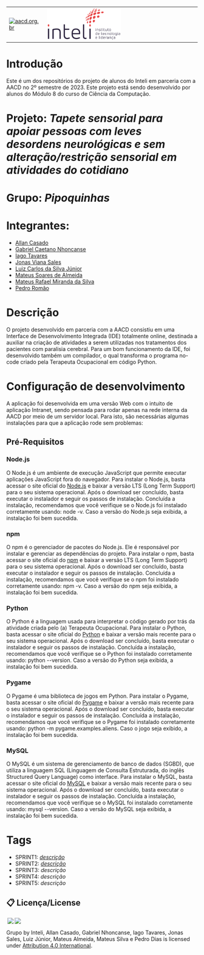 <table>
<tr>
<td>
<a href= "https://aacd.org.br/"><img src="https://aacd.org.br/wp-content/uploads/2019/10/logo-footer.jpg" alt="aacd.org.br" border="0" width="60%"></a>
</td>
<td><a href= "https://www.inteli.edu.br/"><img src="./inteli-logo.png" alt="Inteli - Instituto de Tecnologia e Liderança" border="0" width="50%"></a>
</td>
</tr>
</table>

# Introdução

Este é um dos repositórios do projeto de alunos do Inteli em parceria com a AACD no 2º semestre de 2023. Este projeto está sendo desenvolvido por alunos do Módulo 8 do curso de Ciência da Computação.

# Projeto: *Tapete sensorial para apoiar pessoas com leves desordens neurológicas e sem alteração/restrição sensorial em atividades do cotidiano*

# Grupo: *Pipoquinhas*

# Integrantes:

* [Allan Casado](https://www.linkedin.com/in/allan-casado-6339a9177/)
* [Gabriel Caetano Nhoncanse](https://www.linkedin.com/in/gabrielnhoncanse/)
* [Iago Tavares](https://www.linkedin.com/in/iago-tavares-b10244149/)
* [Jonas Viana Sales](https://www.linkedin.com/in/jonas-viana-sales/)
* [Luiz Carlos da Silva Júnior](https://www.linkedin.com/in/luizcarlospsj20/)
* [Mateus Soares de Almeida](https://www.linkedin.com/in/mateussda/)
* [Mateus Rafael Miranda da Silva](https://www.linkedin.com/in/mateus-rmiranda/)
* [Pedro Romão](https://www.linkedin.com/in/pedro-romão-734b4920a/)

# Descrição

O projeto desenvolvido em parceria com a AACD consistiu em uma Interface de Desenvolvimento Integrada (IDE) totalmente online, destinada a auxiliar na criação de atividades a serem utilizadas nos tratamentos dos pacientes com paralisia cerebral. Para um bom funcionamento da IDE, foi desenvolvido também um compilador, o qual transforma o programa no-code criado pela Terapeuta Ocupacional em código Python.

# Configuração de desenvolvimento

A aplicação foi desenvolvida em uma versão Web com o intuito de aplicação Intranet, sendo pensada para rodar apenas na rede interna da AACD por meio de um servidor local. Para isto, são necessárias algumas instalações para que a aplicação rode sem problemas:

## Pré-Requisitos
### Node.js
O Node.js é um ambiente de execução JavaScript que permite executar aplicações JavaScript fora do navegador. Para instalar o Node.js, basta acessar o site oficial do [Node.js](https://nodejs.org/en/) e baixar a versão LTS (Long Term Support) para o seu sistema operacional. Após o download ser concluído, basta executar o instalador e seguir os passos de instalação.
Concluída a instalação, recomendamos que você verifique se o Node.js foi instalado corretamente usando: node -v. Caso a versão do Node.js seja exibida, a instalação foi bem sucedida.

### npm
O npm é o gerenciador de pacotes do Node.js. Ele é responsável por instalar e gerenciar as dependências do projeto. Para instalar o npm, basta acessar o site oficial do [npm](https://www.npmjs.com/get-npm) e baixar a versão LTS (Long Term Support) para o seu sistema operacional. Após o download ser concluído, basta executar o instalador e seguir os passos de instalação.
Concluída a instalação, recomendamos que você verifique se o npm foi instalado corretamente usando: npm -v. Caso a versão do npm seja exibida, a instalação foi bem sucedida.

### Python
O Python é a linguagem usada para interpretar o código gerado por trás da atividade criada pelo (a) Terapeuta Ocupacional. Para instalar o Python, basta acessar o site oficial do [Python](https://www.python.org/downloads/) e baixar a versão mais recente para o seu sistema operacional. Após o download ser concluído, basta executar o instalador e seguir os passos de instalação.
Concluída a instalação, recomendamos que você verifique se o Python foi instalado corretamente usando: python --version. Caso a versão do Python seja exibida, a instalação foi bem sucedida.

### Pygame
O Pygame é uma biblioteca de jogos em Python. Para instalar o Pygame, basta acessar o site oficial do [Pygame](https://www.pygame.org/wiki/GettingStarted) e baixar a versão mais recente para o seu sistema operacional. Após o download ser concluído, basta executar o instalador e seguir os passos de instalação.
Concluída a instalação, recomendamos que você verifique se o Pygame foi instalado corretamente usando: python -m pygame.examples.aliens. Caso o jogo seja exibido, a instalação foi bem sucedida.

### MySQL
O MySQL é um sistema de gerenciamento de banco de dados (SGBD), que utiliza a linguagem SQL (Linguagem de Consulta Estruturada, do inglês Structured Query Language) como interface. Para instalar o MySQL, basta acessar o site oficial do [MySQL](https://www.mysql.com/downloads/) e baixar a versão mais recente para o seu sistema operacional. Após o download ser concluído, basta executar o instalador e seguir os passos de instalação.
Concluída a instalação, recomendamos que você verifique se o MySQL foi instalado corretamente usando: mysql --version. Caso a versão do MySQL seja exibida, a instalação foi bem sucedida.

# Tags

* SPRINT1: *[descrição](https://github.com/2023M8T1Inteli/grupo1/releases/tag/Sprint1)*
* SPRINT2: *[descrição](https://github.com/2023M8T1Inteli/grupo1/releases/tag/Sprint2)*
* SPRINT3: *descrição*
* SPRINT4: *descrição*
* SPRINT5: *descrição*

## 📋 Licença/License

<img style="height:22px!important;margin-left:3px;vertical-align:text-bottom;" src="https://mirrors.creativecommons.org/presskit/icons/cc.svg?ref=chooser-v1"><img style="height:22px!important;margin-left:3px;vertical-align:text-bottom;" src="https://mirrors.creativecommons.org/presskit/icons/by.svg?ref=chooser-v1"><p xmlns:cc="http://creativecommons.org/ns#" xmlns:dct="http://purl.org/dc/terms/">

<a property="dct:title" rel="cc:attributionURL">Grupo</a> by <a rel="cc:attributionURL dct:creator" property="cc:attributionName">Inteli, Allan Casado, Gabriel Nhoncanse, Iago Tavares, Jonas Sales, Luiz Júnior, Mateus Almeida, Mateus Silva e Pedro Dias </a> is licensed under <a href="https://creativecommons.org/licenses/by/4.0/?ref=chooser-v1" rel="license noopener noreferrer" style="display:inline-block;">Attribution 4.0 International</a>.</p>
